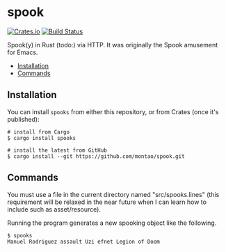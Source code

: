 # spook

[![Crates.io](https://img.shields.io/crates/v/spooky.svg)](https://crates.io/crates/spooky) [![Build Status](https://travis-ci.com/montao/spook.svg?branch=master)](https://travis-ci.com/montao/spook)  


Spook(y) in Rust (todo:) via HTTP. It was originally the Spook amusement for Emacs. 

* [Installation](#installation)
* [Commands](#commands)

## Installation

You can install `spooks` from either this repository, or from Crates (once it's published):

```shell
# install from Cargo
$ cargo install spooks

# install the latest from GitHub
$ cargo install --git https://github.com/montao/spook.git
```

## Commands

You must use a file in the current directory named "src/spooks.lines" (this requirement will be relaxed in the near future when I can learn how to include such as asset/resource). 

Running the program generates a new spooking object like the following. 

```shell
$ spooks
Manuel Rodriguez assault Uzi efnet Legion of Doom
```
